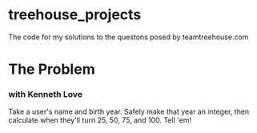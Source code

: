 # treehouse_projects
The code for my solutions to the questons posed by teamtreehouse.com

# The Problem 
### with Kenneth Love
Take a user's name and birth year. Safely make that year an integer, then calculate when they'll turn 25, 50, 75, and 100. Tell 'em!
